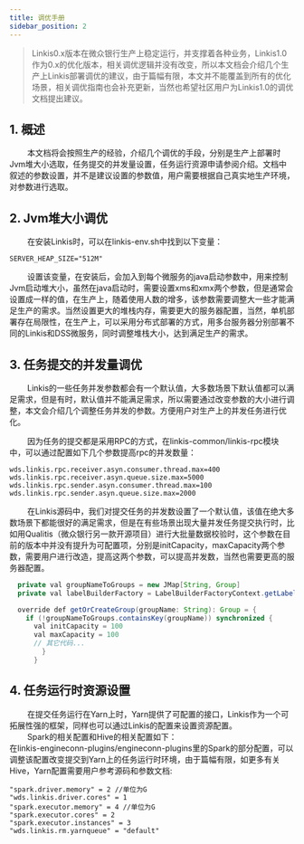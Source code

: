 ```yaml
---
title: 调优手册
sidebar_position: 2
---
```


> Linkis0.x版本在微众银行生产上稳定运行，并支撑着各种业务，Linkis1.0作为0.x的优化版本，相关调优逻辑并没有改变，所以本文档会介绍几个生产上Linkis部署调优的建议，由于篇幅有限，本文并不能覆盖到所有的优化场景，相关调优指南也会补充更新，当然也希望社区用户为Linkis1.0的调优文档提出建议。  

## 1. 概述
&nbsp;&nbsp;&nbsp;&nbsp;&nbsp;&nbsp;&nbsp;&nbsp;本文档将会按照生产的经验，介绍几个调优的手段，分别是生产上部署时Jvm堆大小选取，任务提交的并发量设置，任务运行资源申请参阅介绍。文档中叙述的参数设置，并不是建议设置的参数值，用户需要根据自己真实地生产环境，对参数进行选取。


## 2. Jvm堆大小调优
&nbsp;&nbsp;&nbsp;&nbsp;&nbsp;&nbsp;&nbsp;&nbsp;在安装Linkis时，可以在linkis-env.sh中找到以下变量：
```shell
SERVER_HEAP_SIZE="512M"
```
&nbsp;&nbsp;&nbsp;&nbsp;&nbsp;&nbsp;&nbsp;&nbsp;设置该变量，在安装后，会加入到每个微服务的java启动参数中，用来控制Jvm启动堆大小，虽然在java启动时，需要设置xms和xmx两个参数，但是通常会设置成一样的值，在生产上，随着使用人数的增多，该参数需要调整大一些才能满足生产的需求。当然设置更大的堆栈内存，需要更大的服务器配置，当然，单机部署存在局限性，在生产上，可以采用分布式部署的方式，用多台服务器分别部署不同的Linkis和DSS微服务，同时调整堆栈大小，达到满足生产的需求。

## 3. 任务提交的并发量调优
&nbsp;&nbsp;&nbsp;&nbsp;&nbsp;&nbsp;&nbsp;&nbsp;Linkis的一些任务并发参数都会有一个默认值，大多数场景下默认值都可以满足需求，但是有时，默认值并不能满足需求，所以需要通过改变参数的大小进行调整，本文会介绍几个调整任务并发的参数。方便用户对生产上的并发任务进行优化。

&nbsp;&nbsp;&nbsp;&nbsp;&nbsp;&nbsp;&nbsp;&nbsp;因为任务的提交都是采用RPC的方式，在linkis-common/linkis-rpc模块中，可以通过配置如下几个参数提高rpc的并发数量：
```shell
wds.linkis.rpc.receiver.asyn.consumer.thread.max=400
wds.linkis.rpc.receiver.asyn.queue.size.max=5000
wds.linkis.rpc.sender.asyn.consumer.thread.max=100
wds.linkis.rpc.sender.asyn.queue.size.max=2000
```

&nbsp;&nbsp;&nbsp;&nbsp;&nbsp;&nbsp;&nbsp;&nbsp;在Linkis源码中，我们对提交任务的并发数设置了一个默认值，该值在绝大多数场景下都能很好的满足需求，但是在有些场景出现大量并发任务提交执行时，比如用Qualitis（微众银行另一款开源项目）进行大批量数据校验时，这个参数在目前的版本中并没有提升为可配置项，分别是initCapacity，maxCapacity两个参数，需要用户进行改造，提高这两个参数，可以提高并发数，当然也需要更高的服务器配置。
```java
  private val groupNameToGroups = new JMap[String, Group]
  private val labelBuilderFactory = LabelBuilderFactoryContext.getLabelBuilderFactory

  override def getOrCreateGroup(groupName: String): Group = {
    if (!groupNameToGroups.containsKey(groupName)) synchronized {
      val initCapacity = 100
      val maxCapacity = 100
      // 其它代码...
        }
      }
```

## 4. 任务运行时资源设置
&nbsp;&nbsp;&nbsp;&nbsp;&nbsp;&nbsp;&nbsp;&nbsp;在提交任务运行在Yarn上时，Yarn提供了可配置的接口，Linkis作为一个可拓展性强的框架，同样也可以通过Linkis的配置来设置资源配置。  
&nbsp;&nbsp;&nbsp;&nbsp;&nbsp;&nbsp;&nbsp;&nbsp;Spark的相关配置和Hive的相关配置如下：  
在linkis-engineconn-plugins/engineconn-plugins里的Spark的部分配置，可以调整该配置改变提交到Yarn上的任务运行时环境，由于篇幅有限，如更多有关Hive，Yarn配置需要用户参考源码和参数文档:
```shell
"spark.driver.memory" = 2 //单位为G
"wds.linkis.driver.cores" = 1
"spark.executor.memory" = 4 //单位为G
"spark.executor.cores" = 2
"spark.executor.instances" = 3
"wds.linkis.rm.yarnqueue" = "default"
```